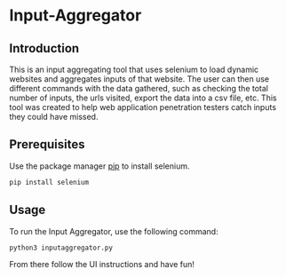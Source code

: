 # Input-Aggregator

## Introduction

This is an input aggregating tool that uses selenium to load dynamic websites and aggregates inputs of that website. The user can then use different commands with the data gathered, such as checking the total number of inputs, the urls visited, export the data into a csv file, etc. This tool was created to help web application penetration testers catch inputs they could have missed.

## Prerequisites

Use the package manager [pip](https://pip.pypa.io/en/stable/) to install selenium.

```bash
pip install selenium
```

## Usage

To run the Input Aggregator, use the following command:

```bash
python3 inputaggregator.py
```

From there follow the UI instructions and have fun!
